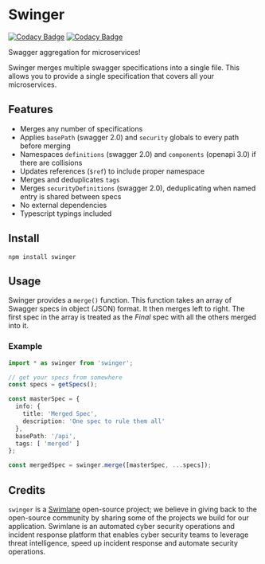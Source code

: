 # Swinger

[![Codacy Badge](https://api.codacy.com/project/badge/Grade/c13a68ee85a14c029d180154549ab829)](https://www.codacy.com?utm_source=github.com&amp;utm_medium=referral&amp;utm_content=swimlane/swinger&amp;utm_campaign=Badge_Grade) [![Codacy Badge](https://api.codacy.com/project/badge/Coverage/c13a68ee85a14c029d180154549ab829)](https://www.codacy.com?utm_source=github.com&utm_medium=referral&utm_content=swimlane/swinger&utm_campaign=Badge_Coverage)

Swagger aggregation for microservices!

Swinger merges multiple swagger specifications into a single file. This allows you to provide a single specification that covers all your microservices.

## Features

- Merges any number of specifications
- Applies `basePath` (swagger 2.0) and `security` globals to every path before merging
- Namespaces `definitions` (swagger 2.0) and `components` (openapi 3.0) if there are collisions
- Updates references (`$ref`) to include proper namespace
- Merges and deduplicates `tags`
- Merges `securityDefinitions` (swagger 2.0), deduplicating when named entry is shared between specs
- No external dependencies
- Typescript typings included

## Install

`npm install swinger`

## Usage

Swinger provides a `merge()` function. This function takes an array of Swagger specs in object (JSON) format. It then merges left to right. The first spec in the array is treated as the _Final_ spec with all the others merged into it.

### Example

```typescript
import * as swinger from 'swinger';

// get your specs from somewhere
const specs = getSpecs();

const masterSpec = {
  info: {
    title: 'Merged Spec',
    description: 'One spec to rule them all'
  },
  basePath: '/api',
  tags: [ 'merged' ]
};

const mergedSpec = swinger.merge([masterSpec, ...specs]);
```

## Credits

`swinger` is a [Swimlane](swimlane.com) open-source project; we believe in giving back to the open-source community by sharing some of the projects we build for our application. Swimlane is an automated cyber security operations and incident response platform that enables cyber security teams to leverage threat intelligence, speed up incident response and automate security operations.
